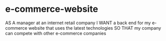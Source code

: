 # e-commerce-website
AS A manager at an internet retail company I WANT a back end for my e-commerce website that uses the latest technologies SO THAT my company can compete with other e-commerce companies
